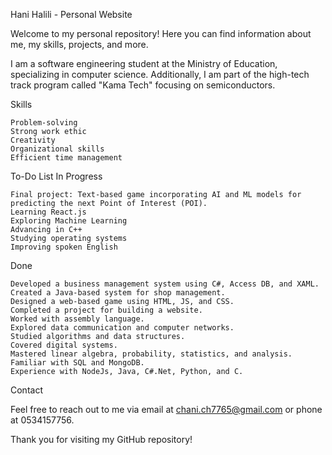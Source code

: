 Hani Halili - Personal Website

Welcome to my personal repository!  Here you can find information about me, my skills, projects, and more.

I am a software engineering student at the Ministry of Education, specializing in computer science. Additionally, I am part of the high-tech track program called "Kama Tech" focusing on semiconductors.

Skills

    Problem-solving
    Strong work ethic
    Creativity
    Organizational skills
    Efficient time management

To-Do List
In Progress

    Final project: Text-based game incorporating AI and ML models for predicting the next Point of Interest (POI).
    Learning React.js
    Exploring Machine Learning
    Advancing in C++
    Studying operating systems
    Improving spoken English

Done

    Developed a business management system using C#, Access DB, and XAML.
    Created a Java-based system for shop management.
    Designed a web-based game using HTML, JS, and CSS.
    Completed a project for building a website.
    Worked with assembly language.
    Explored data communication and computer networks.
    Studied algorithms and data structures.
    Covered digital systems.
    Mastered linear algebra, probability, statistics, and analysis.
    Familiar with SQL and MongoDB.
    Experience with NodeJs, Java, C#.Net, Python, and C.

Contact

Feel free to reach out to me via email at chani.ch7765@gmail.com or phone at 0534157756.

Thank you for visiting my GitHub repository!
